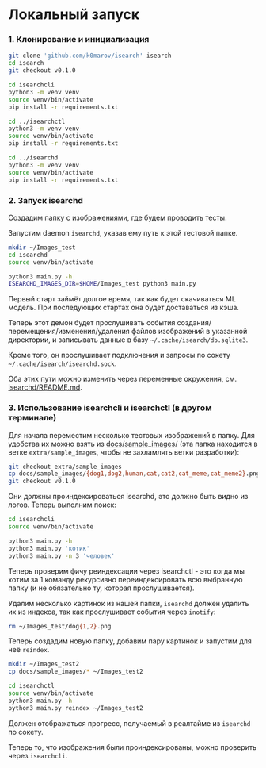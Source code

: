 # Локальный запуск

### 1. Клонирование и инициализация
```bash
git clone 'github.com/k0marov/isearch' isearch 
cd isearch 
git checkout v0.1.0 

cd isearchcli 
python3 -m venv venv 
source venv/bin/activate 
pip install -r requirements.txt 

cd ../isearchctl   
python3 -m venv venv 
source venv/bin/activate 
pip install -r requirements.txt 

cd ../isearchd 
python3 -m venv venv 
source venv/bin/activate 
pip install -r requirements.txt 
```

### 2. Запуск isearchd

Создадим папку с изображениями, где будем проводить тесты. 

Запустим daemon `isearchd`, указав ему путь к этой тестовой папке.
```bash
mkdir ~/Images_test
cd isearchd 
source venv/bin/activate 

python3 main.py -h 
ISEARCHD_IMAGES_DIR=$HOME/Images_test python3 main.py 
```

Первый старт займёт долгое время, так как будет скачиваться ML модель. При последующих стартах она будет доставаться из кэша.

Теперь этот демон будет прослушивать события
создания/перемещения/изменения/удаления файлов изображений в указанной директории,
и записывать данные в базу `~/.cache/isearch/db.sqlite3`.

Кроме того, он прослушивает подключения и запросы по сокету `~/.cache/isearch/isearchd.sock`.

Оба этих пути можно изменить через переменные окружения, см. [isearchd/README.md](../isearchd/README.md).

### 3. Использование isearchcli и isearchctl (в другом терминале)

Для начала переместим несколько тестовых изображений в папку. 
Для удобства их можно взять из [docs/sample_images/](../docs/sample_images/) 
(эта папка находится в ветке `extra/sample_images`, чтобы не захламлять ветки разработки):
```bash
git checkout extra/sample_images 
cp docs/sample_images/{dog1,dog2,human,cat,cat2,cat_meme,cat_meme2}.png ~/Images_test 
git checkout v0.1.0
```

Они должны проиндексироваться isearchd, это должно быть видно из логов.
Теперь выполним поиск:
```bash
cd isearchcli 
source venv/bin/activate 

python3 main.py -h 
python3 main.py 'котик'
python3 main.py -n 3 'человек'
```

Теперь проверим фичу реиндексации через isearchctl - 
это когда мы хотим за 1 команду рекурсивно переиндексировать всю выбранную папку (и не обязательно ту, которая прослушивается).

Удалим несколько картинок из нашей папки, `isearchd` должен удалить их из индекса, так как прослушивает события через `inotify`:
```bash 
rm ~/Images_test/dog{1,2}.png 
```
Теперь создадим новую папку, добавим пару картинок и запустим для неё `reindex`.
```bash
mkdir ~/Images_test2 
cp docs/sample_images/* ~/Images_test2

cd isearchctl 
source venv/bin/activate 
python3 main.py -h 
python3 main.py reindex ~/Images_test2 
```

Должен отображаться прогресс, получаемый в реалтайме из `isearchd` по сокету.

Теперь то, что изображения были проиндексированы, можно проверить через `isearchcli`. 